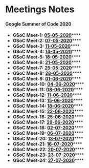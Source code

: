 # Meetings Notes

#### Google Summer of Code 2020

* **GSoC Meet-1:** [**05-05-2020**](https://docs.google.com/document/d/1rnY-z7bEv0TYbp4Bm4QNd9Hcq6PgxRdAXmk4zoRetcE/edit?usp=sharing)\*\*\*\*
* **GSoC Meet-2:** [**07-05-2020**](https://docs.google.com/document/d/1UxqU_vh-dU11pmv332RnY2P7Lc4S3kP_EUZwV4LWrrg/edit?usp=sharing)\*\*\*\*
* **GSoC Meet-3:** [**11-05-2020**](https://docs.google.com/document/d/1siis9syPABD7-GqGPOXkc08lUrjjYzyGlHRWfK-8mFo/edit?usp=sharing)\*\*\*\*
* **GSoC Meet-4:** [**14-05-2020**](https://docs.google.com/document/d/1CB2OdnMcfABPvcusQOjpLjOIaGWG_9FINEVCjlANbrA/edit?usp=sharing)\*\*\*\*
* **GSoC Meet-5:** [**18-05-2020**](https://docs.google.com/document/d/1s286UOFG0z44U-TCmvsnP3oT0Z7kHB0HOjwMjAGTG3I/edit?usp=sharing)\*\*\*\*
* **GSoC Meet-6:** [**21-05-2020**](https://docs.google.com/document/d/1NHXaGQqV89jIN5sIzPxkukNneUVgWXlViMCRhLk4Ob8/edit?usp=sharing)\*\*\*\*
* **GSoC Meet-7:** [**25-05-2020**](https://docs.google.com/document/d/16uHAxk-NrBrnFKgPYN9XnyjqA84-YoFUn87JfOi9wPc/edit?usp=sharing)\*\*\*\*
* **GSoC Meet-8:** [**28-05-2020**](https://docs.google.com/document/d/1c5q77mP2vPMeKP67J-dWOduIJs1MYLSumXmM-8CkgXs/edit?usp=sharing)\*\*\*\*
* **GSoC Meet-9:** [**01-06-2020**](https://docs.google.com/document/d/1dxaz6Uq__6uekD62F8PfMPTiXPbVwO34Vof3wJ_liBQ/edit?usp=sharing)\*\*\*\*
* **GSoC Meet-10:** [**04-06-2020**](https://docs.google.com/document/d/1na6X4TI4uW9N4jgQlx6O1TcskXmmYUEni9Dv8bjAFJk/edit?usp=sharing)\*\*\*\*
* **GSoC Meet-11:** [**08-06-2020**](https://docs.google.com/document/d/1hwwESyy8Fd-w-CuhtXa3fLrjBkWgYp5NOUYohzrpWbo/edit?usp=sharing)\*\*\*\*
* **GSoC Meet-12:** [**11-06-2020**](https://docs.google.com/document/d/1P0zLIT2RmmuiEUPTv2gy3niemshWni4XVba2EFlzs34/edit?usp=sharing)\*\*\*\*
* **GSoC Meet-13:** [**15-06-2020**](https://docs.google.com/document/d/17wP1P0EJo5IUaEUd6DLAsMApxLW-x9C2gykE5G0uhL4/edit?usp=sharing)\*\*\*\*
* **GSoC Meet-14:** [**18-06-2020**](https://docs.google.com/document/d/1Xe6yKvEl91Fc8Fj4bH7Ph1TUunaHI1ZmrQKCWqD7H3g/edit?usp=sharing)\*\*\*\*
* **GSoC Meet-15:** [**22-06-2020**](https://docs.google.com/document/d/1h2phM9e7kPLjLgdrGswTAemo9cSwq2YuDEw_9mN3fTk/edit?usp=sharing)\*\*\*\*
* **GSoC Meet-16:** [**25-06-2020**](https://docs.google.com/document/d/1ZZ7kGJp9B3TU7kCA8a1sldqYqNj20MXqPR1Asfeo3nk/edit?usp=sharing)\*\*\*\*
* **GSoC Meet-17:** [**29-06-2020**](https://docs.google.com/document/d/1WBUVmVzUvlIMW5Kn09Uh0t5n1b9fc46Yd7okOsWHiOE/edit?usp=sharing)\*\*\*\*
* **GSoC Meet-18:**  [**02-07-2020**](https://docs.google.com/document/d/1HKTXUKwvNYg6t5z96ffFZlltOSc417PDo_cRca6qT9k/edit?usp=sharing)\*\*\*\*
* **GSoC Meet-19:** [**06-07-2020**](https://docs.google.com/document/d/1LcKbd-XbJZn60dj5gOJm84DP_fvpMKg9-mXz33w5ye8/edit?usp=sharing)\*\*\*\*
* **GSoC Meet-20:** [**13-07-2020**](https://docs.google.com/document/d/1Au-sFHYQBYdK5WDCjHJmrSTC86DyE4rv4UPyG0ROJ2Y/edit?usp=sharing)\*\*\*\*
* **GSoC Meet-21:** [**16-07-2020**](https://docs.google.com/document/d/1i4b_QRcPs6MDRKv7QtiWv79tZqs9Z0W47Yr_4lhRtk8/edit?usp=sharing)\*\*\*\*
* **GSoC Meet-22:** [**20-07-2020**](https://docs.google.com/document/d/1WHWjGQOO4GK4IkIpU8rNZK5c94JWptIvsFkVROC5_OU/edit?usp=sharing)\*\*\*\*
* **GSoC Meet-23:** [**23-07-2020**](https://docs.google.com/document/d/1QAXlAnDwAV12SpaGoo9B-_depFrf20P0tRb6SKecvLw/edit?usp=sharing)\*\*\*\*
* **GSoC Meet-24:** [**27-07-2020**](https://docs.google.com/document/d/1__xocyfQONUKQqYczEo4W8vML6V3Mtp4YqUP4kHuXPk/edit?usp=sharing)\*\*\*\*



